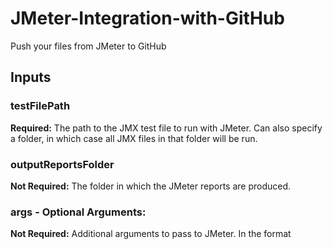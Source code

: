 # JMeter-Integration-with-GitHub
Push your files from JMeter to GitHub

## Inputs

### testFilePath

**Required:** The path to the JMX test file to run with JMeter. Can also specify a folder, in which case all JMX files in that folder will be run.

### outputReportsFolder

**Not Required:** The folder in which the JMeter reports are produced.

### args - **Optional Arguments:** 

**Not Required:** Additional arguments to pass to JMeter. In the format

